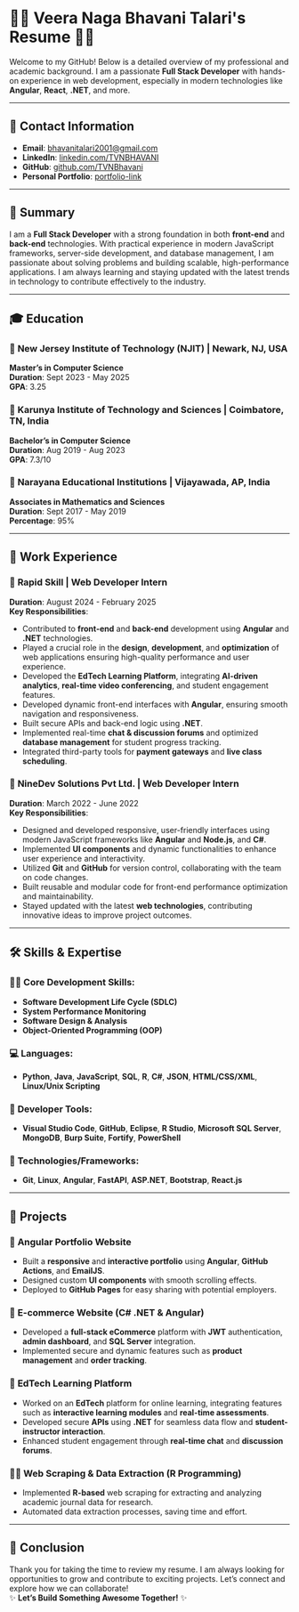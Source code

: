 # 👩‍💻 **Veera Naga Bhavani Talari's Resume** 👨‍💻

Welcome to my GitHub! Below is a detailed overview of my professional and academic background. I am a passionate **Full Stack Developer** with hands-on experience in web development, especially in modern technologies like **Angular**, **React**, **.NET**, and more.

---

## 📧 **Contact Information**
- **Email**: [bhavanitalari2001@gmail.com](mailto:bhavanitalari2001@gmail.com)  
- **LinkedIn**: [linkedin.com/TVNBHAVANI](https://www.linkedin.com/in/tvn-bhavani-83b6601b2/)
- **GitHub**: [github.com/TVNBhavani](https://github.com/TVNBhavani)  
- **Personal Portfolio**: [portfolio-link]((https://tvnbhavani.github.io/TVNBhavani/))

---

## 📝 **Summary**
I am a **Full Stack Developer** with a strong foundation in both **front-end** and **back-end** technologies. With practical experience in modern JavaScript frameworks, server-side development, and database management, I am passionate about solving problems and building scalable, high-performance applications. I am always learning and staying updated with the latest trends in technology to contribute effectively to the industry.

---

## 🎓 **Education**

### 📍 **New Jersey Institute of Technology (NJIT)** | Newark, NJ, USA  
**Master’s in Computer Science**  
**Duration**: Sept 2023 - May 2025  
**GPA**: 3.25

### 📍 **Karunya Institute of Technology and Sciences** | Coimbatore, TN, India  
**Bachelor’s in Computer Science**  
**Duration**: Aug 2019 - Aug 2023  
**GPA**: 7.3/10

### 📍 **Narayana Educational Institutions** | Vijayawada, AP, India  
**Associates in Mathematics and Sciences**  
**Duration**: Sept 2017 - May 2019  
**Percentage**: 95%

---

## 💼 **Work Experience**

### 🚀 **Rapid Skill** | Web Developer Intern  
**Duration**: August 2024 - February 2025  
**Key Responsibilities**:
- Contributed to **front-end** and **back-end** development using **Angular** and **.NET** technologies.
- Played a crucial role in the **design**, **development**, and **optimization** of web applications ensuring high-quality performance and user experience.
- Developed the **EdTech Learning Platform**, integrating **AI-driven analytics**, **real-time video conferencing**, and student engagement features.
- Developed dynamic front-end interfaces with **Angular**, ensuring smooth navigation and responsiveness.
- Built secure APIs and back-end logic using **.NET**.
- Implemented real-time **chat & discussion forums** and optimized **database management** for student progress tracking.
- Integrated third-party tools for **payment gateways** and **live class scheduling**.

### 🚀 **NineDev Solutions Pvt Ltd.** | Web Developer Intern  
**Duration**: March 2022 - June 2022  
**Key Responsibilities**:
- Designed and developed responsive, user-friendly interfaces using modern JavaScript frameworks like **Angular** and **Node.js**, and **C#**.
- Implemented **UI components** and dynamic functionalities to enhance user experience and interactivity.
- Utilized **Git** and **GitHub** for version control, collaborating with the team on code changes.
- Built reusable and modular code for front-end performance optimization and maintainability.
- Stayed updated with the latest **web technologies**, contributing innovative ideas to improve project outcomes.

---

## 🛠️ **Skills & Expertise**

### 🧑‍💻 **Core Development Skills**:
- **Software Development Life Cycle (SDLC)**  
- **System Performance Monitoring**  
- **Software Design & Analysis**  
- **Object-Oriented Programming (OOP)**

### 💻 **Languages**:
- **Python**, **Java**, **JavaScript**, **SQL**, **R**, **C#**, **JSON**, **HTML/CSS/XML**, **Linux/Unix Scripting**

### 🧰 **Developer Tools**:
- **Visual Studio Code**, **GitHub**, **Eclipse**, **R Studio**, **Microsoft SQL Server**, **MongoDB**, **Burp Suite**, **Fortify**, **PowerShell**

### 🔧 **Technologies/Frameworks**:
- **Git**, **Linux**, **Angular**, **FastAPI**, **ASP.NET**, **Bootstrap**, **React.js**

---

## 🌟 **Projects**

### 🚀 **Angular Portfolio Website**  
- Built a **responsive** and **interactive portfolio** using **Angular**, **GitHub Actions**, and **EmailJS**.
- Designed custom **UI components** with smooth scrolling effects.
- Deployed to **GitHub Pages** for easy sharing with potential employers.

### 🛒 **E-commerce Website (C# .NET & Angular)**  
- Developed a **full-stack eCommerce** platform with **JWT** authentication, **admin dashboard**, and **SQL Server** integration.
- Implemented secure and dynamic features such as **product management** and **order tracking**.

### 🏫 **EdTech Learning Platform**  
- Worked on an **EdTech** platform for online learning, integrating features such as **interactive learning modules** and **real-time assessments**.
- Developed secure **APIs** using **.NET** for seamless data flow and **student-instructor interaction**.
- Enhanced student engagement through **real-time chat** and **discussion forums**.

### 🧑‍💻 **Web Scraping & Data Extraction (R Programming)**  
- Implemented **R-based** web scraping for extracting and analyzing academic journal data for research.
- Automated data extraction processes, saving time and effort.

---

## 🔗 **Conclusion**  
Thank you for taking the time to review my resume. I am always looking for opportunities to grow and contribute to exciting projects. Let’s connect and explore how we can collaborate!  
✨ **Let’s Build Something Awesome Together!** ✨

